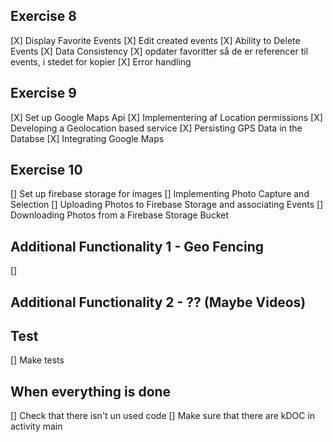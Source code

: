 ## Exercise 8
[X] Display Favorite Events
[X] Edit created events
[X] Ability to Delete Events
[X] Data Consistency
[X] opdater favoritter så de er referencer til events, i stedet for kopier
[X] Error handling


## Exercise 9
[X] Set up Google Maps Api
[X] Implementering af Location permissions
[X] Developing a Geolocation based service
[X] Persisting GPS Data in the Databse
[X] Integrating Google Maps


## Exercise 10
[] Set up firebase storage for images
[] Implementing Photo Capture and Selection
[] Uploading Photos to Firebase Storage and associating Events
[] Downloading Photos from a Firebase Storage Bucket


## Additional Functionality 1 - Geo Fencing
[] 

## Additional Functionality 2 - ?? (Maybe Videos)

## Test
[] Make tests

## When everything is done
[] Check that there isn't un used code
[] Make sure that there are kDOC in activity main